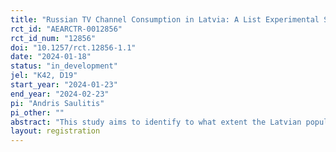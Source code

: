 ```yaml
---
title: "Russian TV Channel Consumption in Latvia: A List Experimental Study"
rct_id: "AEARCTR-0012856"
rct_id_num: "12856"
doi: "10.1257/rct.12856-1.1"
date: "2024-01-18"
status: "in_development"
jel: "K42, D19"
start_year: "2024-01-23"
end_year: "2024-02-23"
pi: "Andris Saulitis"
pi_other: ""
abstract: "This study aims to identify to what extent the Latvian population consumes Russian propaganda channels that are banned in Latvia. Additionally, the study aims to identify sensitivity bias in Russian media consumption by employing a list experimental design."
layout: registration
---
```



